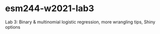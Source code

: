 # esm244-w2021-lab3
Lab 3: Binary &amp; multinomial logistic regression, more wrangling tips, Shiny options
